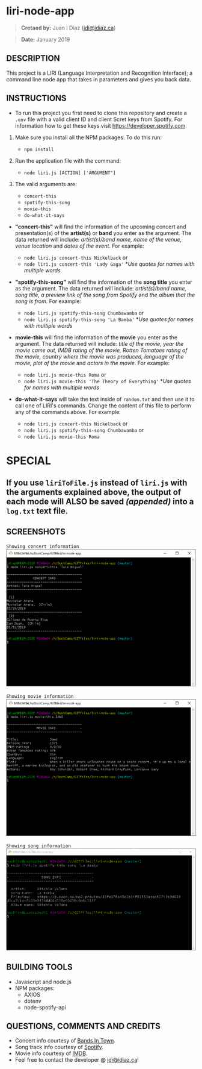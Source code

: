 # liri-node-app
> **Cretaed by:**     Juan I Diaz (jdi@idiaz.ca)

> **Date:**           January 2019

## DESCRIPTION
This project is a LIRI (Language Interpretation and Recognition Interface); a command line node app that takes in parameters and gives you back data.

## INSTRUCTIONS
- To run this project you first need to clone this repository and create a `.env` file with a valid client ID and client Scret keys from Spotify. For information how to get these keys visit <https://developer.spotify.com>.

1. Make sure you install all the NPM packages. To do this run:
   - `npm install`

2. Run the application file with the command:
   - `node liri.js [ACTION] ['ARGUMENT"]`

3. The valid arguments are:
   * `concert-this`
   * `spotify-this-song`
   * `movie-this`
   * `do-what-it-says`   

* **"concert-this"** will find the information of the upcoming concert and presentation(s) of the **artist(s)** or **band** you enter as the argument. The data returned will include: *artist(s)/band name, name of the venue, venue location* and *dates of the event*. For example:
    - `node liri.js concert-this Nickelback` or
    - `node liri.js concert-this 'Lady Gaga'` **Use quotes for names with multiple words*

* **"spotify-this-song"** will find the information of the **song title** you enter as the argument. The data returned will include: *artist(s)/band name, song title, a preview link of the song from Spotify* and *the album that the song is from.* For example:
    - `node liri.js spotify-this-song Chumbawamba` or
    - `node liri.js spotify-this-song 'La Bamba'` **Use quotes for names with multiple words*

* **movie-this** will find the information of the **movie** you enter as the argument. The data returned will include: *title of the movie, year the movie came out, IMDB rating of the movie, Rotten Tomatoes rating of the movie, country where the movie was produced, language of the movie, plot of the movie* and *actors in the movie.* For example:
    - `node liri.js movie-this Roma` or
    - `node liri.js movie-this 'The Theory of Everything'` **Use quotes for names with multiple words*

* **do-what-it-says** will take the text inside of `random.txt` and then use it to call one of LIRI's commands. Change the content of this file to perform any of the commands above. For example:
    - `node liri.js concert-this Nickelback` or
    - `node liri.js spotify-this-song Chumbawamba` or
    - `node liri.js movie-this Roma`

# SPECIAL 
## If you use `liriToFile.js` instead of `liri.js` with the arguments explained above, the output of each mode will ALSO be saved *(appended)* into a `log.txt` text file.


## SCREENSHOTS
`Showing concert information`
![Concert](./images/LIRI-concert.png)

`Showing movie information`
![Movie](./images/LIRI-movie.png)

`Showing song information`
![Spotify](./images/LIRI-song.png)

## BUILDING TOOLS
- Javascript and node.js
- NPM packages:
    - AXIOS
    - dotenv
    - node-spotify-api

## QUESTIONS, COMMENTS AND CREDITS
- Concert info courtesy of [Bands In Town](https://www.bandsintown.com/).
- Song track info courtesy of [Spotify](https://www.spotify.com).
- Movie info courtesy of [IMDB](http://www.imdb.com).
- Feel free to contact the developer @ <jdi@idiaz.ca>!